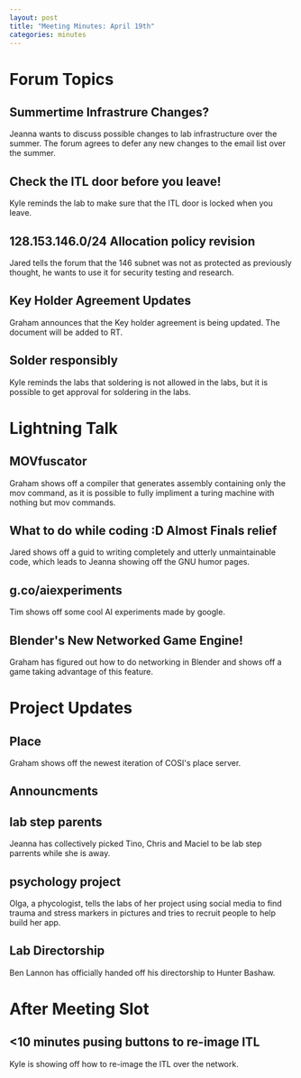 ```yaml
---
layout: post
title: "Meeting Minutes: April 19th"
categories: minutes
---
```


# Forum Topics

## Summertime Infrastrure Changes?
Jeanna wants to discuss possible changes to lab infrastructure over the summer. The forum agrees to defer any new changes to the email list over the summer. 

## Check the ITL door before you leave!
Kyle reminds the lab to make sure that the ITL door is locked when you leave.

## 128.153.146.0/24 Allocation policy revision
Jared tells the forum that the 146 subnet was not as protected as previously thought, he wants to use it for security testing and research. 

## Key Holder Agreement Updates
Graham announces that the Key holder agreement is being updated. The document will be added to RT.

## Solder responsibly
Kyle reminds the labs that soldering is not allowed in the labs, but it is possible to get approval for soldering in the labs. 

# Lightning Talk

## MOVfuscator
Graham shows off a compiler that generates assembly containing only the mov command, as it is possible to fully impliment a turing machine with nothing but mov commands. 

## What to do while coding :D Almost Finals relief
Jared shows off a guid to writing completely and utterly unmaintainable code, which leads to Jeanna showing off the GNU humor pages. 

## g.co/aiexperiments
Tim shows off some cool AI experiments made by google. 

## Blender's New Networked Game Engine!
Graham has figured out how to do networking in Blender and shows off a game taking advantage of this feature. 

# Project Updates

## Place
Graham shows off the newest iteration of COSI's place server. 

## Announcments

## lab step parents
Jeanna has collectively picked Tino, Chris and Maciel to be lab step parrents while she is away.

## psychology project
Olga, a phycologist, tells the labs of her project using social media to find trauma and stress markers in pictures and tries to recruit people to help build her app. 

## Lab Directorship
Ben Lannon has officially handed off his directorship to Hunter Bashaw.

# After Meeting Slot

## <10 minutes pusing buttons to re-image ITL
Kyle is showing off how to re-image the ITL over the network. 
